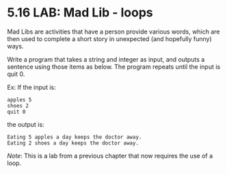 # 5.16 LAB: Mad Lib - loops

Mad Libs are activities that have a person provide various words,
which are then used to complete a short story in unexpected (and hopefully funny) ways.

Write a program that takes a string and integer as input,
and outputs a sentence using those items as below.
The program repeats until the input is quit 0.

Ex: If the input is:
```
apples 5
shoes 2
quit 0
```

the output is:
```
Eating 5 apples a day keeps the doctor away.
Eating 2 shoes a day keeps the doctor away.
```

_Note_: This is a lab from a previous chapter that now requires the use of a loop.